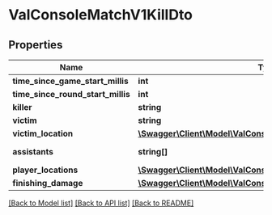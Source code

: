 # ValConsoleMatchV1KillDto

## Properties
Name | Type | Description | Notes
------------ | ------------- | ------------- | -------------
**time_since_game_start_millis** | **int** |  | 
**time_since_round_start_millis** | **int** |  | 
**killer** | **string** | PUUID | 
**victim** | **string** | PUUID | 
**victim_location** | [**\Swagger\Client\Model\ValConsoleMatchV1LocationDto**](ValConsoleMatchV1LocationDto.md) |  | 
**assistants** | **string[]** | List of PUUIDs | 
**player_locations** | [**\Swagger\Client\Model\ValConsoleMatchV1PlayerLocationsDto[]**](ValConsoleMatchV1PlayerLocationsDto.md) |  | 
**finishing_damage** | [**\Swagger\Client\Model\ValConsoleMatchV1FinishingDamageDto**](ValConsoleMatchV1FinishingDamageDto.md) |  | 

[[Back to Model list]](../README.md#documentation-for-models) [[Back to API list]](../README.md#documentation-for-api-endpoints) [[Back to README]](../README.md)


